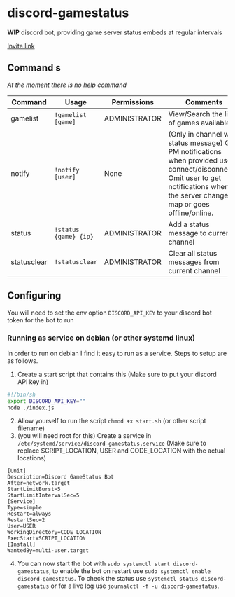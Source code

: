 # discord-gamestatus

**WIP** discord bot, providing game server status embeds at regular intervals

[Invite link](https://discordapp.com/oauth2/authorize?client_id=659050996730822665&permissions=8&scope=bot)

## Command s
_At the moment there is no help command_

| Command | Usage | Permissions | Comments |
| ------- | ----- | ----------- | -------- |
| gamelist | `!gamelist [game]` | ADMINISTRATOR | View/Search the list of games available
| notify | `!notify [user]` | None | (Only in channel with status message) Get PM notifications when provided user connect/disconnects. Omit user to get notifications when the server changes map or goes offline/online.
| status | `!status {game} {ip}` | ADMINISTRATOR | Add a status message to current channel
| statusclear | `!statusclear` | ADMINISTRATOR | Clear all status messages from current channel

## Configuring
You will need to set the env option `DISCORD_API_KEY` to your discord bot token for the bot to run

### Running as service on debian (or other systemd linux)

In order to run on debian I find it easy to run as a service. Steps to setup are as follows.

1. Create a start script that contains this (Make sure to put your discord API key in)
```bash
#!/bin/sh
export DISCORD_API_KEY=""
node ./index.js
```
2. Allow yourself to run the script `chmod +x start.sh` (or other script filename)
3. (you will need root for this) Create a service in `/etc/systemd/service/discord-gamestatus.service` (Make sure to replace SCRIPT_LOCATION, USER and CODE_LOCATION with the actual locations)
```
[Unit]
Description=Discord GameStatus Bot
After=network.target
StartLimitBurst=5
StartLimitIntervalSec=5
[Service]
Type=simple
Restart=always
RestartSec=2
User=USER
WorkingDirectory=CODE_LOCATION
ExecStart=SCRIPT_LOCATION
[Install]
WantedBy=multi-user.target
```
4. You can now start the bot with `sudo systemctl start discord-gamestatus`, to enable the bot on restart use `sudo systemctl enable discord-gamestatus`. To check the status use `systemctl status discord-gamestatus` or for a live log use `journalctl -f -u discord-gamestatus`.
